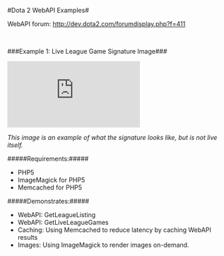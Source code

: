 #Dota 2 WebAPI Examples#

WebAPI forum: http://dev.dota2.com/forumdisplay.php?f=411

<br>


###Example 1: Live League Game Signature Image###

![Signature](http://server.danieljennings.net/live_league_signature.php)

*This image is an example of what the signature looks like, but is not live itself.*

#####Requirements:#####
* PHP5
* ImageMagick for PHP5
* Memcached for PHP5

#####Demonstrates:#####
* WebAPI: GetLeagueListing
* WebAPI: GetLiveLeagueGames
* Caching: Using Memcached to reduce latency by caching WebAPI results
* Images: Using ImageMagick to render images on-demand.

<br>
